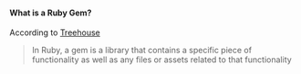 #### What is a Ruby Gem?

According to [Treehouse](https://teamtreehouse.com/library/what-are-ruby-gems)
> In Ruby, a gem is a library that contains a specific piece of functionality as well as any files or assets related to that functionality
